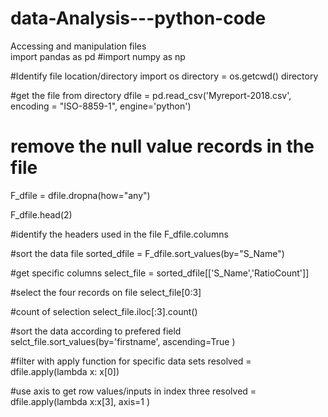 # data-Analysis---python-code
Accessing and manipulation files  
import pandas as pd
#import numpy as np

#Identify file location/directory 
import os
directory = os.getcwd()
directory

#get the file from directory
dfile = pd.read_csv('Myreport-2018.csv', encoding = "ISO-8859-1", engine='python')

# remove the null value records in the file 

F_dfile = dfile.dropna(how="any")

F_dfile.head(2)

#identify the headers used in the file
F_dfile.columns

#sort the data file
sorted_dfile = F_dfile.sort_values(by="S_Name")

#get specific columns 
select_file = sorted_dfile[['S_Name','RatioCount']]

#select the four records on file
select_file[0:3]

#count of selection
select_file.iloc[:3].count()

#sort the data according to prefered field
selct_file.sort_values(by='firstname', ascending=True )

#filter with apply function for specific data sets 
resolved = dfile.apply(lambda x: x[0])

#use axis to get row values/inputs in index three
resolved = dfile.apply(lambda x:x[3], axis=1 )




